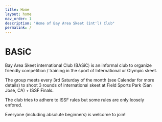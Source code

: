 ```yaml
---
title: Home
layout: home
nav_order: 1
description: "Home of Bay Area Skeet (int'l) Club"
permalink: /
---
```


# BASiC

Bay Area Skeet international Club (BASiC) is an informal club to organize friendly competition / training in the sport of International or Olympic skeet.

The group meets every 3rd Saturday of the month (see Calendar for more details) to shoot 3 rounds of international skeet at Field Sports Park (San Jose, CA) + ISSF Finals.

The club tries to adhere to ISSF rules but some rules are only loosely enfored.

Everyone (including absolute beginners) is welcome to join!

